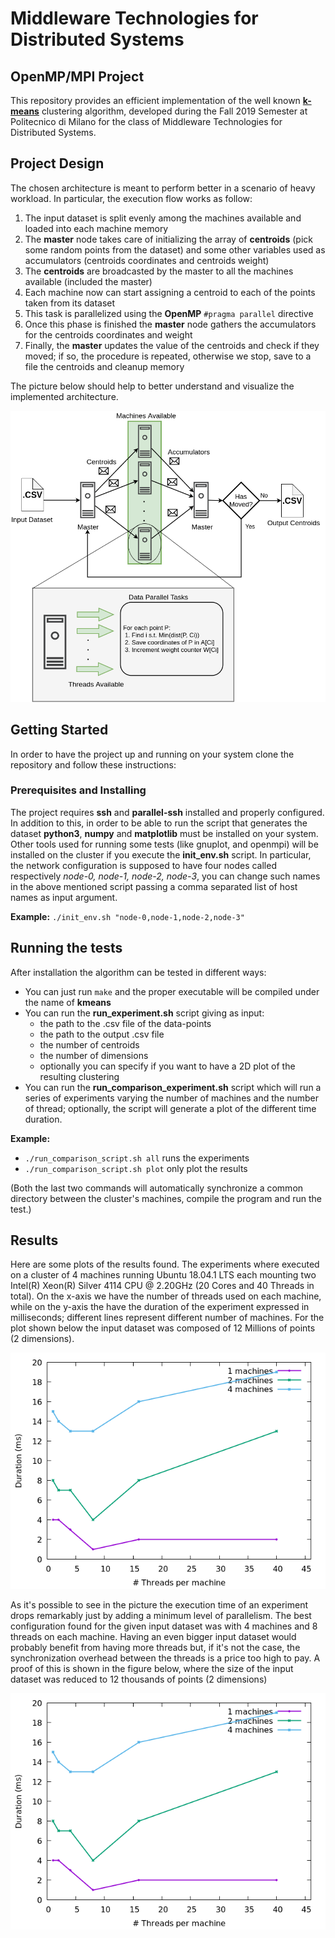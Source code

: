 # Middleware Technologies for Distributed Systems 


## OpenMP/MPI Project

This repository provides an efficient implementation of the well known __[k-means](https://en.wikipedia.org/wiki/K-means_clustering)__ clustering algorithm, developed during the Fall 2019 Semester at Politecnico di Milano for the class of Middleware Technologies for Distributed Systems. 


## Project Design 

The chosen architecture is meant to perform better in a scenario of heavy workload. In particular, the execution flow works as follow:

1. The input dataset is split evenly among the machines available and loaded into each machine memory
2. The __master__ node takes care of initializing the array of __centroids__ (pick some random points from the dataset) and some other variables used as accumulators (centroids coordinates and centroids weight)
3. The __centroids__ are broadcasted by the master to all the machines available (included the master)
4. Each machine now can start assigning a centroid to each of the points taken from its dataset
5. This task is parallelized using the __OpenMP__ `#pragma parallel` directive 
6. Once this phase is finished the __master__ node gathers the accumulators for the centroids coordinates and weight
7. Finally, the __master__ updates the value of the centroids and check if they moved; if so, the procedure is repeated, otherwise we stop, save to a file the centroids and cleanup memory     

The picture below should help to better understand and visualize the implemented architecture. 

![test](./Pictures/kmeans_MPI_OMP.png)

## Getting Started 

In order to have the project up and running on your system clone the repository and follow these instructions:


### Prerequisites and Installing

The project requires __ssh__ and __parallel-ssh__ installed and properly configured. In addition to this, in order to be able to run the script that generates the dataset __python3__,  __numpy__ and __matplotlib__ must be installed on your system. Other tools used for running some tests (like gnuplot, and openmpi) will be installed on the cluster if you execute the __init_env.sh__ script. In particular, the network configuration is supposed to have four nodes called respectively *node-0, node-1, node-2, node-3*, you can change such names in the above mentioned script passing a comma separated list of host names as input argument.

**Example:**  `./init_env.sh "node-0,node-1,node-2,node-3"` 


## Running the tests

After installation the algorithm can be tested in different ways:

- You can just run `make` and the proper executable will be compiled under the name of __kmeans__ 
- You can run the __run_experiment.sh__ script giving as input:
	- the path to the .csv file of the data-points
	- the path to the output .csv file
	- the number of centroids 
	- the number of dimensions 
	- optionally you can specify if you want to have a 2D plot of the resulting clustering    
- You can run the __run\_comparison\_experiment.sh__ script which will run a series of experiments varying the number of machines and the number of thread; optionally, the script will generate a plot of the different time duration.

**Example:**
- `./run_comparison_script.sh all` runs the experiments
- `./run_comparison_script.sh plot` only plot the results

(Both the last two commands will automatically synchronize a common directory between the cluster's machines, compile the program and run the test.) 

## Results 

Here are some plots of the results found. The experiments where executed on a cluster of 4 machines running Ubuntu 18.04.1 LTS each mounting two Intel(R) Xeon(R) Silver 4114 CPU @ 2.20GHz (20 Cores and 40 Threads in total). 
On the x-axis we have the number of threads used on each machine, while on the y-axis the have the duration of the experiment expressed in milliseconds; different lines represent different number of machines. For the plot shown below the input dataset was composed of 12 Millions of points (2 dimensions). 

![p](./Pictures/comparison_small_dataset.png)

As it's possible to see in the picture the execution time of an experiment drops remarkably just by adding a minimum level of parallelism. The best configuration found for the given input dataset was with 4 machines and 8 threads on each machine. Having an even bigger input dataset would probably benefit from having more threads but, if it's not the case, the synchronization overhead between the threads is a price too high to pay. A proof of this is shown in the figure below, where the size of the input dataset was reduced to 12 thousands of points (2 dimensions) 

![p](./Pictures/comparison_small_dataset.png)
